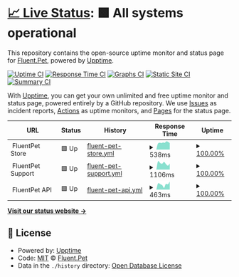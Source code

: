 # [📈 Live Status](https://CleverPet.github.io/fluentpet_uptime): <!--live status--> **🟩 All systems operational**

This repository contains the open-source uptime monitor and status page for [Fluent.Pet](http://fluent.pet), powered by [Upptime](https://github.com/upptime/upptime).

[![Uptime CI](https://github.com/CleverPet/fluentpet_uptime/workflows/Uptime%20CI/badge.svg)](https://github.com/CleverPet/fluentpet_uptime/actions?query=workflow%3A%22Uptime+CI%22)
[![Response Time CI](https://github.com/CleverPet/fluentpet_uptime/workflows/Response%20Time%20CI/badge.svg)](https://github.com/CleverPet/fluentpet_uptime/actions?query=workflow%3A%22Response+Time+CI%22)
[![Graphs CI](https://github.com/CleverPet/fluentpet_uptime/workflows/Graphs%20CI/badge.svg)](https://github.com/CleverPet/fluentpet_uptime/actions?query=workflow%3A%22Graphs+CI%22)
[![Static Site CI](https://github.com/CleverPet/fluentpet_uptime/workflows/Static%20Site%20CI/badge.svg)](https://github.com/CleverPet/fluentpet_uptime/actions?query=workflow%3A%22Static+Site+CI%22)
[![Summary CI](https://github.com/CleverPet/fluentpet_uptime/workflows/Summary%20CI/badge.svg)](https://github.com/CleverPet/fluentpet_uptime/actions?query=workflow%3A%22Summary+CI%22)

With [Upptime](https://upptime.js.org), you can get your own unlimited and free uptime monitor and status page, powered entirely by a GitHub repository. We use [Issues](https://github.com/CleverPet/fluentpet_uptime/issues) as incident reports, [Actions](https://github.com/CleverPet/fluentpet_uptime/actions) as uptime monitors, and [Pages](https://CleverPet.github.io/fluentpet_uptime) for the status page.

<!--start: status pages-->
<!-- This summary is generated by Upptime (https://github.com/upptime/upptime) -->
<!-- Do not edit this manually, your changes will be overwritten -->
<!-- prettier-ignore -->
| URL | Status | History | Response Time | Uptime |
| --- | ------ | ------- | ------------- | ------ |
| <img alt="" src="https://icons.duckduckgo.com/ip3/null.ico" height="13"> FluentPet Store | 🟩 Up | [fluent-pet-store.yml](https://github.com/CleverPet/fluentpet_uptime/commits/HEAD/history/fluent-pet-store.yml) | <details><summary><img alt="Response time graph" src="./graphs/fluent-pet-store/response-time-week.png" height="20"> 538ms</summary><br><a href="https://status.fluent.pet/history/fluent-pet-store"><img alt="Response time 792" src="https://img.shields.io/endpoint?url=https%3A%2F%2Fraw.githubusercontent.com%2FCleverPet%2Ffluentpet_uptime%2FHEAD%2Fapi%2Ffluent-pet-store%2Fresponse-time.json"></a><br><a href="https://status.fluent.pet/history/fluent-pet-store"><img alt="24-hour response time 546" src="https://img.shields.io/endpoint?url=https%3A%2F%2Fraw.githubusercontent.com%2FCleverPet%2Ffluentpet_uptime%2FHEAD%2Fapi%2Ffluent-pet-store%2Fresponse-time-day.json"></a><br><a href="https://status.fluent.pet/history/fluent-pet-store"><img alt="7-day response time 538" src="https://img.shields.io/endpoint?url=https%3A%2F%2Fraw.githubusercontent.com%2FCleverPet%2Ffluentpet_uptime%2FHEAD%2Fapi%2Ffluent-pet-store%2Fresponse-time-week.json"></a><br><a href="https://status.fluent.pet/history/fluent-pet-store"><img alt="30-day response time 637" src="https://img.shields.io/endpoint?url=https%3A%2F%2Fraw.githubusercontent.com%2FCleverPet%2Ffluentpet_uptime%2FHEAD%2Fapi%2Ffluent-pet-store%2Fresponse-time-month.json"></a><br><a href="https://status.fluent.pet/history/fluent-pet-store"><img alt="1-year response time 792" src="https://img.shields.io/endpoint?url=https%3A%2F%2Fraw.githubusercontent.com%2FCleverPet%2Ffluentpet_uptime%2FHEAD%2Fapi%2Ffluent-pet-store%2Fresponse-time-year.json"></a></details> | <details><summary><a href="https://status.fluent.pet/history/fluent-pet-store">100.00%</a></summary><a href="https://status.fluent.pet/history/fluent-pet-store"><img alt="All-time uptime 100.00%" src="https://img.shields.io/endpoint?url=https%3A%2F%2Fraw.githubusercontent.com%2FCleverPet%2Ffluentpet_uptime%2FHEAD%2Fapi%2Ffluent-pet-store%2Fuptime.json"></a><br><a href="https://status.fluent.pet/history/fluent-pet-store"><img alt="24-hour uptime 100.00%" src="https://img.shields.io/endpoint?url=https%3A%2F%2Fraw.githubusercontent.com%2FCleverPet%2Ffluentpet_uptime%2FHEAD%2Fapi%2Ffluent-pet-store%2Fuptime-day.json"></a><br><a href="https://status.fluent.pet/history/fluent-pet-store"><img alt="7-day uptime 100.00%" src="https://img.shields.io/endpoint?url=https%3A%2F%2Fraw.githubusercontent.com%2FCleverPet%2Ffluentpet_uptime%2FHEAD%2Fapi%2Ffluent-pet-store%2Fuptime-week.json"></a><br><a href="https://status.fluent.pet/history/fluent-pet-store"><img alt="30-day uptime 100.00%" src="https://img.shields.io/endpoint?url=https%3A%2F%2Fraw.githubusercontent.com%2FCleverPet%2Ffluentpet_uptime%2FHEAD%2Fapi%2Ffluent-pet-store%2Fuptime-month.json"></a><br><a href="https://status.fluent.pet/history/fluent-pet-store"><img alt="1-year uptime 100.00%" src="https://img.shields.io/endpoint?url=https%3A%2F%2Fraw.githubusercontent.com%2FCleverPet%2Ffluentpet_uptime%2FHEAD%2Fapi%2Ffluent-pet-store%2Fuptime-year.json"></a></details>
| <img alt="" src="https://icons.duckduckgo.com/ip3/null.ico" height="13"> FluentPet Support | 🟩 Up | [fluent-pet-support.yml](https://github.com/CleverPet/fluentpet_uptime/commits/HEAD/history/fluent-pet-support.yml) | <details><summary><img alt="Response time graph" src="./graphs/fluent-pet-support/response-time-week.png" height="20"> 1106ms</summary><br><a href="https://status.fluent.pet/history/fluent-pet-support"><img alt="Response time 1540" src="https://img.shields.io/endpoint?url=https%3A%2F%2Fraw.githubusercontent.com%2FCleverPet%2Ffluentpet_uptime%2FHEAD%2Fapi%2Ffluent-pet-support%2Fresponse-time.json"></a><br><a href="https://status.fluent.pet/history/fluent-pet-support"><img alt="24-hour response time 1046" src="https://img.shields.io/endpoint?url=https%3A%2F%2Fraw.githubusercontent.com%2FCleverPet%2Ffluentpet_uptime%2FHEAD%2Fapi%2Ffluent-pet-support%2Fresponse-time-day.json"></a><br><a href="https://status.fluent.pet/history/fluent-pet-support"><img alt="7-day response time 1106" src="https://img.shields.io/endpoint?url=https%3A%2F%2Fraw.githubusercontent.com%2FCleverPet%2Ffluentpet_uptime%2FHEAD%2Fapi%2Ffluent-pet-support%2Fresponse-time-week.json"></a><br><a href="https://status.fluent.pet/history/fluent-pet-support"><img alt="30-day response time 1218" src="https://img.shields.io/endpoint?url=https%3A%2F%2Fraw.githubusercontent.com%2FCleverPet%2Ffluentpet_uptime%2FHEAD%2Fapi%2Ffluent-pet-support%2Fresponse-time-month.json"></a><br><a href="https://status.fluent.pet/history/fluent-pet-support"><img alt="1-year response time 1540" src="https://img.shields.io/endpoint?url=https%3A%2F%2Fraw.githubusercontent.com%2FCleverPet%2Ffluentpet_uptime%2FHEAD%2Fapi%2Ffluent-pet-support%2Fresponse-time-year.json"></a></details> | <details><summary><a href="https://status.fluent.pet/history/fluent-pet-support">100.00%</a></summary><a href="https://status.fluent.pet/history/fluent-pet-support"><img alt="All-time uptime 99.96%" src="https://img.shields.io/endpoint?url=https%3A%2F%2Fraw.githubusercontent.com%2FCleverPet%2Ffluentpet_uptime%2FHEAD%2Fapi%2Ffluent-pet-support%2Fuptime.json"></a><br><a href="https://status.fluent.pet/history/fluent-pet-support"><img alt="24-hour uptime 100.00%" src="https://img.shields.io/endpoint?url=https%3A%2F%2Fraw.githubusercontent.com%2FCleverPet%2Ffluentpet_uptime%2FHEAD%2Fapi%2Ffluent-pet-support%2Fuptime-day.json"></a><br><a href="https://status.fluent.pet/history/fluent-pet-support"><img alt="7-day uptime 100.00%" src="https://img.shields.io/endpoint?url=https%3A%2F%2Fraw.githubusercontent.com%2FCleverPet%2Ffluentpet_uptime%2FHEAD%2Fapi%2Ffluent-pet-support%2Fuptime-week.json"></a><br><a href="https://status.fluent.pet/history/fluent-pet-support"><img alt="30-day uptime 100.00%" src="https://img.shields.io/endpoint?url=https%3A%2F%2Fraw.githubusercontent.com%2FCleverPet%2Ffluentpet_uptime%2FHEAD%2Fapi%2Ffluent-pet-support%2Fuptime-month.json"></a><br><a href="https://status.fluent.pet/history/fluent-pet-support"><img alt="1-year uptime 99.96%" src="https://img.shields.io/endpoint?url=https%3A%2F%2Fraw.githubusercontent.com%2FCleverPet%2Ffluentpet_uptime%2FHEAD%2Fapi%2Ffluent-pet-support%2Fuptime-year.json"></a></details>
| <img alt="" src="https://icons.duckduckgo.com/ip3/null.ico" height="13"> FluentPet API | 🟩 Up | [fluent-pet-api.yml](https://github.com/CleverPet/fluentpet_uptime/commits/HEAD/history/fluent-pet-api.yml) | <details><summary><img alt="Response time graph" src="./graphs/fluent-pet-api/response-time-week.png" height="20"> 463ms</summary><br><a href="https://status.fluent.pet/history/fluent-pet-api"><img alt="Response time 585" src="https://img.shields.io/endpoint?url=https%3A%2F%2Fraw.githubusercontent.com%2FCleverPet%2Ffluentpet_uptime%2FHEAD%2Fapi%2Ffluent-pet-api%2Fresponse-time.json"></a><br><a href="https://status.fluent.pet/history/fluent-pet-api"><img alt="24-hour response time 702" src="https://img.shields.io/endpoint?url=https%3A%2F%2Fraw.githubusercontent.com%2FCleverPet%2Ffluentpet_uptime%2FHEAD%2Fapi%2Ffluent-pet-api%2Fresponse-time-day.json"></a><br><a href="https://status.fluent.pet/history/fluent-pet-api"><img alt="7-day response time 463" src="https://img.shields.io/endpoint?url=https%3A%2F%2Fraw.githubusercontent.com%2FCleverPet%2Ffluentpet_uptime%2FHEAD%2Fapi%2Ffluent-pet-api%2Fresponse-time-week.json"></a><br><a href="https://status.fluent.pet/history/fluent-pet-api"><img alt="30-day response time 690" src="https://img.shields.io/endpoint?url=https%3A%2F%2Fraw.githubusercontent.com%2FCleverPet%2Ffluentpet_uptime%2FHEAD%2Fapi%2Ffluent-pet-api%2Fresponse-time-month.json"></a><br><a href="https://status.fluent.pet/history/fluent-pet-api"><img alt="1-year response time 585" src="https://img.shields.io/endpoint?url=https%3A%2F%2Fraw.githubusercontent.com%2FCleverPet%2Ffluentpet_uptime%2FHEAD%2Fapi%2Ffluent-pet-api%2Fresponse-time-year.json"></a></details> | <details><summary><a href="https://status.fluent.pet/history/fluent-pet-api">100.00%</a></summary><a href="https://status.fluent.pet/history/fluent-pet-api"><img alt="All-time uptime 100.00%" src="https://img.shields.io/endpoint?url=https%3A%2F%2Fraw.githubusercontent.com%2FCleverPet%2Ffluentpet_uptime%2FHEAD%2Fapi%2Ffluent-pet-api%2Fuptime.json"></a><br><a href="https://status.fluent.pet/history/fluent-pet-api"><img alt="24-hour uptime 100.00%" src="https://img.shields.io/endpoint?url=https%3A%2F%2Fraw.githubusercontent.com%2FCleverPet%2Ffluentpet_uptime%2FHEAD%2Fapi%2Ffluent-pet-api%2Fuptime-day.json"></a><br><a href="https://status.fluent.pet/history/fluent-pet-api"><img alt="7-day uptime 100.00%" src="https://img.shields.io/endpoint?url=https%3A%2F%2Fraw.githubusercontent.com%2FCleverPet%2Ffluentpet_uptime%2FHEAD%2Fapi%2Ffluent-pet-api%2Fuptime-week.json"></a><br><a href="https://status.fluent.pet/history/fluent-pet-api"><img alt="30-day uptime 100.00%" src="https://img.shields.io/endpoint?url=https%3A%2F%2Fraw.githubusercontent.com%2FCleverPet%2Ffluentpet_uptime%2FHEAD%2Fapi%2Ffluent-pet-api%2Fuptime-month.json"></a><br><a href="https://status.fluent.pet/history/fluent-pet-api"><img alt="1-year uptime 100.00%" src="https://img.shields.io/endpoint?url=https%3A%2F%2Fraw.githubusercontent.com%2FCleverPet%2Ffluentpet_uptime%2FHEAD%2Fapi%2Ffluent-pet-api%2Fuptime-year.json"></a></details>

<!--end: status pages-->

[**Visit our status website →**](https://CleverPet.github.io/fluentpet_uptime)

## 📄 License

- Powered by: [Upptime](https://github.com/upptime/upptime)
- Code: [MIT](./LICENSE) © [Fluent.Pet](http://fluent.pet)
- Data in the `./history` directory: [Open Database License](https://opendatacommons.org/licenses/odbl/1-0/)
